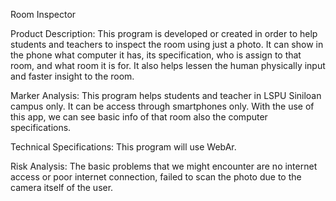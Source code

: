 
Room Inspector

Product Description: This program is developed or created in order to help students and teachers to inspect the room using just a photo.
It can show in the phone what computer it has, its specification, who is assign to that room, and what room it is for.
It also helps lessen the human physically input and faster insight to the room.

Marker Analysis: This program helps students and teacher in LSPU Siniloan campus only. It can be access through smartphones only. 
With the use of this app, we can see basic info of that room also the computer specifications.

Technical Specifications: This program will use WebAr.

Risk Analysis: The basic problems that we might encounter are no internet access or poor internet connection,
failed to scan the photo due to the camera itself of the user.
